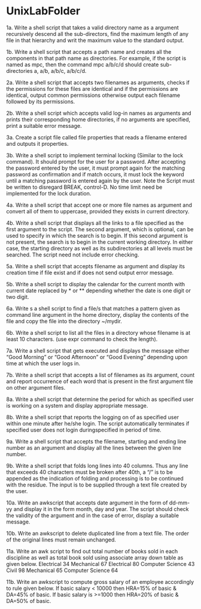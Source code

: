# UnixLabFolder
1a. Write a shell script that takes a valid directory name as a argument recursively descend all the sub-directors, find the maximum length of any file in that hierarchy and writ the maximum value to the standard output.

1b. Write a shell script that accepts a path name and creates all the components in that path name as directories. For example, if the script is named as mpc, then the command mpc a/b/c/d should create sub-directories a, a/b, a/b/c, a/b/c/d.

2a. Write a shell script that accepts two filenames as arguments, checks if the permissions for these files are identical and if the permissions are identical, output common permissions otherwise output each filename followed by its permissions.

2b. Write a shell script which accepts valid log-in names as arguments and prints their corresponding home directories, if no arguments are specified, print a suitable error message.

3a. Create a script file called file properties that reads a filename entered and outputs it properties.

3b. Write a shell script to implement terminal locking (Similar to the lock command). It should prompt for the user for a password. After accepting the password entered by the user, it must prompt again for the matching password as confirmation and if match occurs, it must lock the keyword until a matching password is entered again by the user. Note the Script must be written to disregard BREAK, control-D. No time limit need be implemented for the lock duration.

4a. Write a shell script that accept one or more file names as argument and convert all of them to uppercase, provided they exists in current directory.

4b. Write a shell script that displays all the links to a file specified as the first argument to the script. The second argument, which is optional, can be used to specify in which the search is to begin. If this second argument is not present, the search is to begin in the current working directory. In either case, the starting directory as well as its subdirectories at all levels must be searched. The script need not include error checking.

5a. Write a shell script that accepts filename as argument and display its creation time if file exist and if does not send output error message.

5b. Write a shell script to display the calendar for the current month with current date replaced by * or ** depending whether the date is one digit or two digit.

6a. Write s a shell script to find a file/s that matches a pattern given as command line argument in the home directory, display the contents of the file and copy the file into the directory ~/mydir.

6b. Write a shell script to list all the files in a directory whose filename is at least 10 characters. (use expr command to check the length).

7a. Write a shell script that gets executed and displays the message either “Good Morning” or “Good Afternoon” or “Good Evening” depending upon time at which the user logs in.

7b. Write a shell script that accepts a list of filenames as its argument, count and report occurrence of each word that is present in the first argument file on other argument files.

8a. Write a shell script that determine the period for which as specified user is working on a system and display appropriate message.

8b. Write a shell script that reports the logging on of as specified user within one minute after he/she login. The script automatically terminates if specified user does not login duringspecified in period of time.

9a. Write a shell script that accepts the filename, starting and ending line number as an argument and display all the lines between the given line number.

9b. Write a shell script that folds long lines into 40 columns. Thus any line that exceeds 40 characters must be broken after 40th, a “/” is to be appended as the indication of folding and processing is to be continued with the residue. The input is to be supplied through a text file created by the user.

10a. Write an awkscript that accepts date argument in the form of dd-mm-yy and display it in the form month, day and year. The script should check the validity of the argument and in the case of error, display a suitable message.

10b. Write an awkscript to delete duplicated line from a text file. The order of the original lines must remain unchanged.

11a. Write an awk script to find out total number of books sold in each discipline as well as total book sold using associate array down table as given below. Electrical 34 Mechanical 67 Electrical 80 Computer Science 43 Civil 98 Mechanical 65 Computer Science 64

11b. Write an awkscript to compute gross salary of an employee accordingly to rule given below. If basic salary < 10000 then HRA=15% of basic & DA=45% of basic. If basic salary is >=1000 then HRA=20% of basic & DA=50% of basic.
